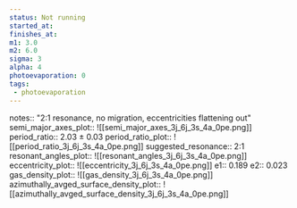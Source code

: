 ```yaml
---
status: Not running
started_at:
finishes_at:
m1: 3.0
m2: 6.0
sigma: 3
alpha: 4
photoevaporation: 0
tags:
 - photoevaporation
---
```


notes:: "2:1 resonance, no migration, eccentricities flattening out"
semi_major_axes_plot:: ![[semi_major_axes_3j_6j_3s_4a_0pe.png]]
period_ratio:: 2.03 ± 0.03
period_ratio_plot:: ![[period_ratio_3j_6j_3s_4a_0pe.png]]
suggested_resonance:: 2:1
resonant_angles_plot:: ![[resonant_angles_3j_6j_3s_4a_0pe.png]]
eccentricity_plot:: ![[eccentricity_3j_6j_3s_4a_0pe.png]]
e1:: 0.189
e2:: 0.023
gas_density_plot:: ![[gas_density_3j_6j_3s_4a_0pe.png]]
azimuthally_avged_surface_density_plot:: ![[azimuthally_avged_surface_density_3j_6j_3s_4a_0pe.png]]

